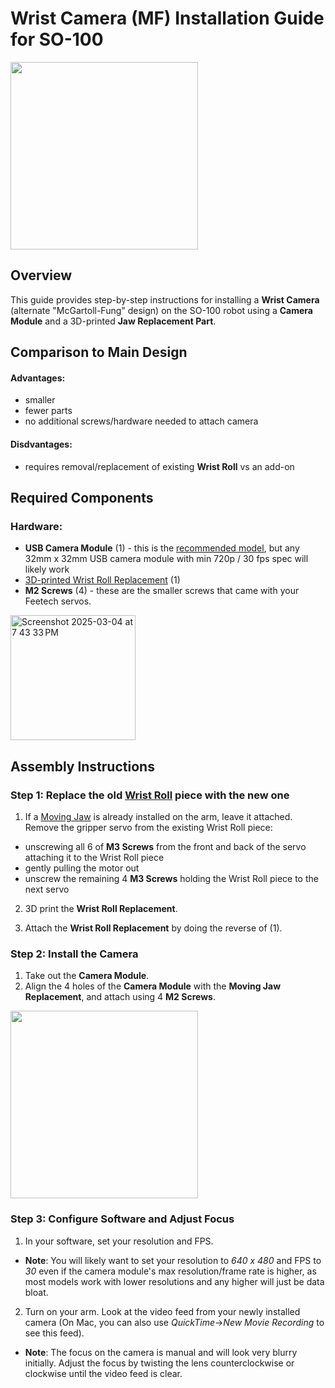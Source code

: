 # Wrist Camera (MF) Installation Guide for SO-100

<img height="300" src="https://github.com/user-attachments/assets/c3816e51-f116-44f0-aaf8-302b3836c210" />

## Overview
This guide provides step-by-step instructions for installing a **Wrist Camera** (alternate "McGartoll-Fung" design) on the SO-100 robot using a **Camera Module** and a 3D-printed **Jaw Replacement Part**.

## Comparison to Main Design
#### Advantages:
- smaller
- fewer parts
- no additional screws/hardware needed to attach camera

#### Disdvantages:
- requires removal/replacement of existing **Wrist Roll** vs an add-on

## Required Components
### Hardware:
- **USB Camera Module** (1) - this is the [recommended model](https://www.amazon.com/innomaker-Computer-Raspberry-Support-Windows/dp/B0CNCSFQC1/ref=pd_lpo_d_sccl_3/132-7372155-9780230?pd_rd_w=eYz4L&content-id=amzn1.sym.4c8c52db-06f8-4e42-8e56-912796f2ea6c&pf_rd_p=4c8c52db-06f8-4e42-8e56-912796f2ea6c&pf_rd_r=XC3EXZRSSXKDB1G0Z5D7&pd_rd_wg=1wTpn&pd_rd_r=932b1976-9ac7-4cef-9774-f0f9c3acb804&pd_rd_i=B0CNCSFQC1&psc=1), but any 32mm x 32mm USB camera module with min 720p / 30 fps spec will likely work
- [3D-printed Wrist Roll Replacement](stl/Camera_Holder_Alternate_MF.stl) (1)
- **M2 Screws** (4) - these are the smaller screws that came with your Feetech servos.


<img height="200" alt="Screenshot 2025-03-04 at 7 43 33 PM" src="https://github.com/user-attachments/assets/18099e1d-754c-4877-871f-9113a0dff062" />

## Assembly Instructions
### Step 1: Replace the old [Wrist Roll](../../stl_files_for_3dprinting/Individual/Follower/Print_Follower_SO_ARM100_08k_UP_Prusa%20-%20Wrist_Roll_08c-1.STL) piece with the new one
1. If a [Moving Jaw](../../stl_files_for_3dprinting/Individual/Follower/Print_Follower_SO_ARM100_08k_UP_Prusa%20-%20Moving_Jaw_08d-1.STL) is already installed on the arm, leave it attached. Remove the gripper servo from the existing Wrist Roll piece:
 - unscrewing all 6 of **M3 Screws** from the front and back of the servo attaching it to the Wrist Roll piece 
 - gently pulling the motor out
 - unscrew the remaining 4 **M3 Screws** holding the Wrist Roll piece to the next servo
   
2. 3D print the **Wrist Roll Replacement**.

3. Attach the **Wrist Roll Replacement** by doing the reverse of (1).


### Step 2: Install the Camera
1. Take out the **Camera Module**.
2. Align the 4 holes of the **Camera Module** with the **Moving Jaw Replacement**, and attach using 4 **M2 Screws**.

<img height="300" src="https://github.com/user-attachments/assets/ea5af652-9311-44c7-8ae8-525f42cb4703" />


### Step 3: Configure Software and Adjust Focus
1. In your software, set your resolution and FPS. 
- **Note**: You will likely want to set your resolution to *640 x 480* and FPS to *30* even if the camera module's max resolution/frame rate is higher, as most models work with lower resolutions and any higher will just be data bloat.
2. Turn on your arm.  Look at the video feed from your newly installed camera (On Mac, you can also use *QuickTime*->*New Movie Recording* to see this feed).  
- **Note**: The focus on the camera is manual and will look very blurry initially. Adjust the focus by twisting the lens counterclockwise or clockwise until the video feed is clear.
